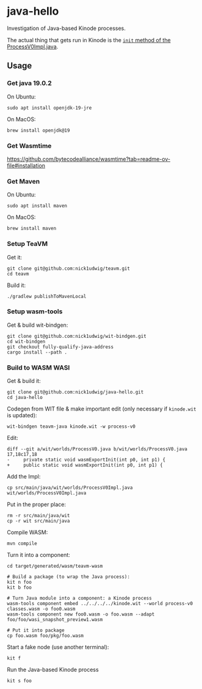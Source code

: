 # java-hello

Investigation of Java-based Kinode processes.

The actual thing that gets run in Kinode is the [`init` method of the ProcessV0Impl.java](https://github.com/nick1udwig/java-hello/blob/master/src/main/java/wit/worlds/ProcessV0Impl.java).

## Usage

### Get java 19.0.2

On Ubuntu:
```
sudo apt install openjdk-19-jre
```

On MacOS:
```
brew install openjdk@19
```

### Get Wasmtime

https://github.com/bytecodealliance/wasmtime?tab=readme-ov-file#installation

### Get Maven

On Ubuntu:
```
sudo apt install maven
```

On MacOS:
```
brew install maven
```

### Setup TeaVM

Get it:
```
git clone git@github.com:nick1udwig/teavm.git
cd teavm
```

Build it:
```
./gradlew publishToMavenLocal
```

### Setup wasm-tools

Get & build wit-bindgen:
```
git clone git@github.com:nick1udwig/wit-bindgen.git
cd wit-bindgen
git checkout fully-qualify-java-address
cargo install --path .
```

### Build to WASM WASI

Get & build it:
```
git clone git@github.com:nick1udwig/java-hello.git
cd java-hello
```

Codegen from WIT file & make important edit (only necessary if `kinode.wit` is updated):
```
wit-bindgen teavm-java kinode.wit -w process-v0
```

Edit:
```
diff --git a/wit/worlds/ProcessV0.java b/wit/worlds/ProcessV0.java
17,18c17,18
-     private static void wasmExportInit(int p0, int p1) {
+     public static void wasmExportInit(int p0, int p1) {
```

Add the Impl:
```
cp src/main/java/wit/worlds/ProcessV0Impl.java wit/worlds/ProcessV0Impl.java
```

Put in the proper place:
```
rm -r src/main/java/wit
cp -r wit src/main/java
```

Compile WASM:
```
mvn compile
```

Turn it into a component:
```
cd target/generated/wasm/teavm-wasm

# Build a package (to wrap the Java process):
kit n foo
kit b foo

# Turn Java module into a component: a Kinode process
wasm-tools component embed ../../../../kinode.wit --world process-v0 classes.wasm -o foo0.wasm
wasm-tools component new foo0.wasm -o foo.wasm --adapt foo/foo/wasi_snapshot_preview1.wasm

# Put it into package
cp foo.wasm foo/pkg/foo.wasm
```

Start a fake node (use another terminal):
```
kit f
```

Run the Java-based Kinode process
```
kit s foo
```
